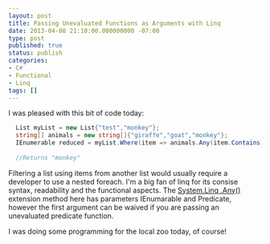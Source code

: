 ```yaml
---
layout: post
title: Passing Unevaluated Functions as Arguments with Linq
date: 2013-04-08 21:10:00.000000000 -07:00
type: post
published: true
status: publish
categories:
- C#
- Functional
- Linq
tags: []
---
```

I was pleased with this bit of code today:  
  
``` csharp
  List myList = new List{"test","monkey"};
  string[] animals = new string[]{"giraffe","goat","monkey"};
  IEnumerable reduced = myList.Where(item => animals.Any(item.Contains)).ToList();
  
  //Returns "monkey"
```

Filtering a list using items from another list would usually require a developer to use a nested foreach. I'm a big fan of linq for its consise syntax, readability and the functional aspects. The [System.Linq .Any()](http://msdn.microsoft.com/en-us/library/bb534972%28v=vs.90%29.aspx) extension method here has parameters IEnumarable and Predicate, however the first argument can be waived if you are passing an unevaluated predicate function.

I was doing some programming for the local zoo today, of course!
